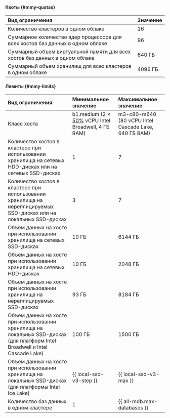 #### Квоты {#mmy-quotas}

| Вид ограничения                                                                | Значение |
|:-------------------------------------------------------------------------------|:---------|
| Количество кластеров в одном облаке                                            | 16       |
| Суммарное количество ядер процессора для всех хостов баз данных в одном облаке | 96       |
| Суммарный объем виртуальной памяти для всех хостов баз данных в одном облаке   | 640 ГБ   |
| Суммарный объем хранилищ для всех кластеров в одном облаке                     | 4096 ГБ  |

#### Лимиты {#mmy-limits}

| Вид ограничения                                                                                                               | Минимальное значение                                                                                                                                  | Максимальное значение                                |
|:------------------------------------------------------------------------------------------------------------------------------|:------------------------------------------------------------------------------------------------------------------------------------------------------|:-----------------------------------------------------|
| Класс хоста                                                                                                                   | b1.medium (2 × [50%](../../compute/concepts/performance-levels.md) vCPU Intel Broadwell, 4 ГБ RAM) | m3-c80-m640 (80 vCPU Intel Cascade Lake, 640 ГБ RAM) |
| Количество хостов в кластере при использовании хранилища на сетевых HDD-дисках или на сетевых SSD-дисках                      | 1                                                                                                                                                     | 7                                                    |
| Количество хостов в кластере при использовании хранилища на нереплицируемых SSD-дисках или на локальных SSD-дисках            | 3                                                                                                                                                     | 7                                                    |
| Объем данных на хосте при использовании хранилища на сетевых SSD-дисках                                                       | 10 ГБ                                                                                                                                                 | 6144 ГБ                                              |
| Объем данных на хосте при использовании хранилища на сетевых HDD-дисках                                                       | 10 ГБ                                                                                                                                                 | 2048 ГБ                                              |
| Объем данных на хосте при использовании хранилища на нереплицируемых SSD-дисках                                               | 93 ГБ                                                                                                                                                 | 8184 ГБ                                              |
| Объем данных на хосте при использовании хранилища на локальных SSD-дисках (для платформ Intel Broadwell и Intel Cascade Lake) | 100 ГБ                                                                                                                                                | 1500 ГБ                                              |
| Объем данных на хосте при использовании хранилища на локальных SSD-дисках (для платформы Intel Ice Lake)                      | {{ local-ssd-v3-step }}                                                                                                                               | {{ local-ssd-v3-max }}                               |
| Количество баз данных в одном кластере                                                                                        | 1                                                                                                                                                     | {{ all-mdb.max-databases }}                                                 |
